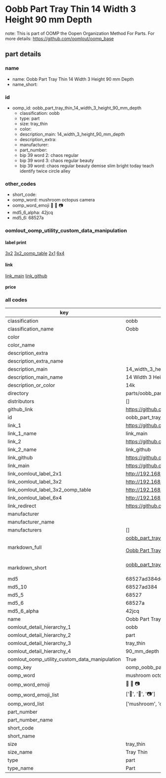 # Oobb Part Tray Thin 14 Width 3 Height 90 mm Depth  

note: This is part of OOMP the Oopen Organization Method For Parts. For more details: https://github.com/oomlout/oomp_base

##  part details
  







### name
* name: Oobb Part Tray Thin 14 Width 3 Height 90 mm Depth
* name_short: 
### id
* oomp_id: oobb_part_tray_thin_14_width_3_height_90_mm_depth
  * classification: oobb
  * type: part
  * size: tray_thin
  * color: 
  * description_main: 14_width_3_height_90_mm_depth
  * description_extra: 
  * manufacturer: 
  * part_number: 
  * bip 39 word 2: chaos regular
  * bip 39 word 3: chaos regular beauty
  * bip 39 word: chaos regular beauty demise slim bright today teach identify twice circle alley

### other_codes
* short_code: 
* oomp_word: mushroom octopus camera
* oomp_word_emoji :mushroom: :octopus: :camera:
* md5_6_alpha: 42jcq
* md5_6: 68527a






### oomlout_oomp_utility_custom_data_manipulation
#### label print
[3x2](http://192.168.1.245:1112/?label=oomp%2042jcq)
[3x2_oomp_table](http://192.168.1.108:1112/?label=oomp%2042jcq)
[2x1](http://192.168.1.242:1112/?label=oomp%2042jcq)
[6x4](http://192.168.1.55:1112/?label=oomp%2042jcq)    

#### link

[link_main](https://github.com/oomlout/oomlout_oomp_version_1_messy/tree/main/parts/oobb_part_tray_thin_14_width_3_height_90_mm_depth) [link_github](https://github.com/oomlout/oomlout_oomp_version_1_messy/tree/main/parts/oobb_part_tray_thin_14_width_3_height_90_mm_depth)                             

#### price







### all codes 
| key | value |  
| --- | --- |  
| classification | oobb |  
| classification_name | Oobb |  
| color |  |  
| color_name |  |  
| description_extra |  |  
| description_extra_name |  |  
| description_main | 14_width_3_height_90_mm_depth |  
| description_main_name | 14 Width 3 Height 90 mm Depth |  
| description_or_color | 14k |  
| directory | parts/oobb_part_tray_thin_14_width_3_height_90_mm_depth |  
| distributors | [] |  
| github_link | https://github.com/oomlout/oomlout_oomp_part_src/tree/main/parts/oobb_part_tray_thin_14_width_3_height_90_mm_depth |  
| id | oobb_part_tray_thin_14_width_3_height_90_mm_depth |  
| link_1 | https://github.com/oomlout/oomlout_oomp_version_1_messy/tree/main/parts/oobb_part_tray_thin_14_width_3_height_90_mm_depth |  
| link_1_name | link_main |  
| link_2 | https://github.com/oomlout/oomlout_oomp_version_1_messy/tree/main/parts/oobb_part_tray_thin_14_width_3_height_90_mm_depth |  
| link_2_name | link_github |  
| link_github | https://github.com/oomlout/oomlout_oomp_version_1_messy/tree/main/parts/oobb_part_tray_thin_14_width_3_height_90_mm_depth |  
| link_main | https://github.com/oomlout/oomlout_oomp_version_1_messy/tree/main/parts/oobb_part_tray_thin_14_width_3_height_90_mm_depth |  
| link_oomlout_label_2x1 | http://192.168.1.242:1112/?label=oomp%2042jcq |  
| link_oomlout_label_3x2 | http://192.168.1.245:1112/?label=oomp%2042jcq |  
| link_oomlout_label_3x2_oomp_table | http://192.168.1.108:1112/?label=oomp%2042jcq |  
| link_oomlout_label_6x4 | http://192.168.1.55:1112/?label=oomp%2042jcq |  
| link_redirect | https://github.com/oomlout/oomlout_oomp_version_1_messy/tree/main/parts/oobb_part_tray_thin_14_width_3_height_90_mm_depth |  
| manufacturer |  |  
| manufacturer_name |  |  
| manufacturers | [] |  
| markdown_full | [oobb_part_tray_thin_14_width_3_height_90_mm_depth](none)<br>[](none)<br>[Oobb Part Tray Thin 14 Width 3 Height 90 Mm Depth](none)<br><br> |  
| markdown_short | [oobb_part_tray_thin_14_width_3_height_90_mm_depth](none)<br><br> |  
| md5 | 68527ad384de9c687065e3a4276d3132 |  
| md5_10 | 68527ad384 |  
| md5_5 | 68527 |  
| md5_6 | 68527a |  
| md5_6_alpha | 42jcq |  
| name | Oobb Part Tray Thin 14 Width 3 Height 90 mm Depth |  
| oomlout_detail_hierarchy_1 | oobb |  
| oomlout_detail_hierarchy_2 | part |  
| oomlout_detail_hierarchy_3 | tray_thin |  
| oomlout_detail_hierarchy_4 | 90_mm_depth |  
| oomlout_oomp_utility_custom_data_manipulation | True |  
| oomp_key | oomp_oobb_part_tray_thin_14_width_3_height_90_mm_depth |  
| oomp_word | mushroom octopus camera |  
| oomp_word_emoji | :mushroom: :octopus: :camera: |  
| oomp_word_emoji_list | [':mushroom:', ':octopus:', ':camera:'] |  
| oomp_word_list | ['mushroom', 'octopus', 'camera'] |  
| part_number |  |  
| part_number_name |  |  
| short_code |  |  
| short_name |  |  
| size | tray_thin |  
| size_name | Tray Thin |  
| type | part |  
| type_name | Part |  
